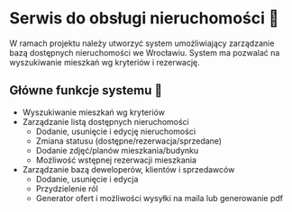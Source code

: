 # Serwis do obsługi nieruchomości :house_with_garden:

W ramach projektu należy utworzyć system umożliwiający zarządzanie bazą dostępnych nieruchomości we Wrocławiu. System ma pozwalać na wyszukiwanie mieszkań wg kryteriów i rezerwację. 

## Główne funkcje systemu :muscle:

* Wyszukiwanie mieszkań wg kryteriów
* Zarządzanie listą dostępnych nieruchomości
  * Dodanie, usunięcie i edycję nieruchomości 
  * Zmiana statusu (dostępne/rezerwacja/sprzedane)
  * Dodanie zdjęć/planów mieszkania/budynku 
  * Możliwość wstępnej rezerwacji mieszkania
* Zarządzanie bazą deweloperów, klientów i sprzedawców
  * Dodanie, usunięcie i edycja
  * Przydzielenie ról
  * Generator ofert i możliwości wysyłki na maila lub generowanie pdf 